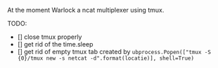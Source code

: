 At the moment Warlock a ncat multiplexer using tmux.

TODO:
- [] close tmux properly
- [] get rid of the time.sleep
- [] get rid of empty tmux tab created by `ubprocess.Popen(["tmux -S {0}/tmux new -s netcat -d".format(locatie)], shell=True)`
